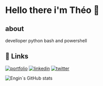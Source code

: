 # Hello there i'm Théo 👋
## about
develloper python bash and powershell
## 🔗 Links
[![portfolio](https://img.shields.io/badge/my_portfolio-000?style=for-the-badge&logo=ko-fi&logoColor=white)](https://theo-payen.fr/)
[![linkedin](https://img.shields.io/badge/linkedin-0A66C2?style=for-the-badge&logo=linkedin&logoColor=white)](https://www.linkedin.com/in/theo-payen/)
[![twitter](https://img.shields.io/badge/twitter-1DA1F2?style=for-the-badge&logo=twitter&logoColor=white)](https://twitter.com/ThKyt)
<!--
**theo-payen/theo-payen** is a ✨ _special_ ✨ repository because its `README.md` (this file) appears on your GitHub profile.

Here are some ideas to get you started:

- 🔭 I’m currently working on ...
- 🌱 I’m currently learning ...
- 👯 I’m looking to collaborate on ...
- 🤔 I’m looking for help with ...
- 💬 Ask me about ...
- 📫 How to reach me: ...
- 😄 Pronouns: ...
- ⚡ Fun fact: ...
-->

![Engin`s GitHub stats](https://github-readme-stats.vercel.app/api?username=theo-payen&show_icons=true&theme=radical)
